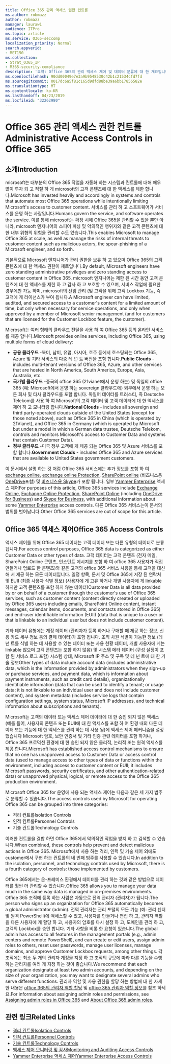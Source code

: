 ```yaml
---
title: Office 365 관리 액세스 권한 컨트롤
ms.author: robmazz
author: robmazz
manager: laurawi
audience: ITPro
ms.topic: article
ms.service: O365-seccomp
localization_priority: Normal
search.appverid:
- MET150
ms.collection:
- Strat_O365_IP
- M365-security-compliance
description: '요약: Office 365의 관리 액세스 제어 및 데이터 분류에 대 한 개요입니다.'
ms.openlocfilehash: 90dd00049e7e3a9b9548530c42b1c21534cfd7fd
ms.sourcegitcommit: 0017dc6a5f81c165d9dfd88be39a6bb17856582e
ms.translationtype: MT
ms.contentlocale: ko-KR
ms.lasthandoff: 04/23/2019
ms.locfileid: "32262980"
---
```

# <a name="administrative-access-controls-in-office-365"></a><span data-ttu-id="cd02d-103">Office 365 관리 액세스 권한 컨트롤</span><span class="sxs-lookup"><span data-stu-id="cd02d-103">Administrative Access Controls in Office 365</span></span> 

## <a name="introduction"></a><span data-ttu-id="cd02d-104">소개</span><span class="sxs-lookup"><span data-stu-id="cd02d-104">Introduction</span></span>
<span data-ttu-id="cd02d-105">microsoft는 대부분의 Office 365 작업을 자동화 하는 시스템과 컨트롤에 대해 매우 많이 투자 되 고 적절 하 게 microsoft의 고객 콘텐츠에 대 한 액세스를 제한 합니다.</span><span class="sxs-lookup"><span data-stu-id="cd02d-105">Microsoft has invested heavily and accordingly in systems and controls that automate most Office 365 operations while intentionally limiting Microsoft's access to customer content.</span></span> <span data-ttu-id="cd02d-106">서비스를 관리 하 고 소프트웨어가 서비스를 운영 하는 사람입니다.</span><span class="sxs-lookup"><span data-stu-id="cd02d-106">Humans govern the service, and software operates the service.</span></span> <span data-ttu-id="cd02d-107">이를 통해 microsoft는 확장 시에 Office 365을 관리할 수 있을 뿐만 아니라, microsoft 엔지니어의 스피어 피싱 및 악의적인 행위자와 같은 고객 콘텐츠에 대 한 내부 위협의 위험을 관리할 수도 있습니다.</span><span class="sxs-lookup"><span data-stu-id="cd02d-107">This enables Microsoft to manage Office 365 at scale, as well as manage the risks of internal threats to customer content such as malicious actors, the spear-phishing of a Microsoft engineer, and so forth.</span></span>

<span data-ttu-id="cd02d-108">기본적으로 Microsoft 엔지니어가 관리 권한을 보유 하 고 있으며 Office 365의 고객 콘텐츠에 대 한 액세스 권한이 제로입니다.</span><span class="sxs-lookup"><span data-stu-id="cd02d-108">By default, Microsoft engineers have zero standing administrative privileges and zero standing access to customer content in Office 365.</span></span> <span data-ttu-id="cd02d-109">microsoft 엔지니어는 제한 된 시간 동안 고객 콘텐츠에 대 한 액세스를 제한 하 고 감사 하 고 보호할 수 있으며, 서비스 작업에 필요한 경우에만 가능 하며, microsoft의 선임 관리 (및 고객을 위해 고객 Lockbox 기능, 즉 고객에 게 라이선스가 부여 됩니다.</span><span class="sxs-lookup"><span data-stu-id="cd02d-109">A Microsoft engineer can have limited, audited, and secured access to a customer's content for a limited amount of time, but only when necessary for service operations, and only when approved by a member of Microsoft senior management (and for customers that are licensed for the Customer Lockbox feature, the customer).</span></span>

<span data-ttu-id="cd02d-110">Microsoft는 여러 형태의 클라우드 전달을 사용 하 여 Office 365 등의 온라인 서비스를 제공 합니다.</span><span class="sxs-lookup"><span data-stu-id="cd02d-110">Microsoft provides online services, including Office 365, using multiple forms of cloud delivery:</span></span>

- <span data-ttu-id="cd02d-111">**공용 클라우드** -북미, 남미, 유럽, 아시아, 호주 등에서 호스팅되는 Office 365, Azure 및 기타 서비스의 다중 테 넌 트 버전을 포함 합니다.</span><span class="sxs-lookup"><span data-stu-id="cd02d-111">**Public Clouds** - includes multi-tenant versions of Office 365, Azure, and other services that are hosted in North America, South America, Europe, Asia, Australia, etc.</span></span>
- <span data-ttu-id="cd02d-112">**국가별 클라우드** -중국의 office 365 (21vianet에서 운영 하는) 및 독일의 office 365 (예: Microsoft에서 운영 하는 sovereign 클라우드에) 외부에서 운영 하는 모든 회사 및 타사 클라우드를 포함 합니다. 독일어 데이터를 트러스티, 즉 Deutsche Telekom를 사용 하 여 Microsoft의 고객 데이터 및 고객 데이터에 대 한 액세스를 제어 하 고 모니터링 합니다.</span><span class="sxs-lookup"><span data-stu-id="cd02d-112">**National Clouds** - includes all sovereign and third party-operated clouds outside of the United States (except for those noted above), such as Office 365 in China (which is operated by 21Vianet), and Office 365 in Germany (which is operated by Microsoft but under a model in which a German data trustee, Deutsche Telekom, controls and monitors Microsoft's access to Customer Data and systems that contain Customer Data).</span></span>
- <span data-ttu-id="cd02d-113">**정부 클라우드** -미국 정부 고객에 게 제공 되는 Office 365 및 Azure 서비스를 포함 합니다.</span><span class="sxs-lookup"><span data-stu-id="cd02d-113">**Government Clouds** - includes Office 365 and Azure services that are available to United States government customers.</span></span>

<span data-ttu-id="cd02d-114">이 문서에서 설명 하는 것 처럼 Office 365 서비스에는 추가 정보를 포함 하 여 [exchange online](https://docs.microsoft.com/Exchange/exchange-online), [exchange online Protection](https://docs.microsoft.com/Office365/SecurityCompliance/eop/exchange-online-protection-overview), [SharePoint online](https://docs.microsoft.com/sharepoint/sharepoint-online) (비즈니스용 [OneDrive](https://docs.microsoft.com/OneDrive/onedrive)포함) 및 [비즈니스용 Skype](https://docs.microsoft.com/SkypeForBusiness/skype-for-business-online)가 포함 됩니다. 일부 [Yammer Enterprise](https://support.office.com/article/yammer-–-admin-help-e1464355-1f97-49ac-b2aa-dd320b179dbe?ui=en-US&rs=en-US&ad=US) 액세스 제어</span><span class="sxs-lookup"><span data-stu-id="cd02d-114">For purposes of this article, Office 365 services include [Exchange Online](https://docs.microsoft.com/Exchange/exchange-online), [Exchange Online Protection](https://docs.microsoft.com/Office365/SecurityCompliance/eop/exchange-online-protection-overview), [SharePoint Online](https://docs.microsoft.com/sharepoint/sharepoint-online) (including [OneDrive for Business](https://docs.microsoft.com/OneDrive/onedrive)) and [Skype for Business](https://docs.microsoft.com/SkypeForBusiness/skype-for-business-online), with additional information about some [Yammer Enterprise](https://support.office.com/article/yammer-–-admin-help-e1464355-1f97-49ac-b2aa-dd320b179dbe?ui=en-US&rs=en-US&ad=US) access controls.</span></span> <span data-ttu-id="cd02d-115">다른 Office 365 서비스는이 문서의 범위를 벗어납니다.</span><span class="sxs-lookup"><span data-stu-id="cd02d-115">Other Office 365 services are out of scope for this article.</span></span>

## <a name="office-365-access-controls"></a><span data-ttu-id="cd02d-116">Office 365 액세스 제어</span><span class="sxs-lookup"><span data-stu-id="cd02d-116">Office 365 Access Controls</span></span>
<span data-ttu-id="cd02d-117">액세스 제어를 위해 Office 365 데이터는 고객 데이터 또는 다른 유형의 데이터로 분류 됩니다.</span><span class="sxs-lookup"><span data-stu-id="cd02d-117">For access control purposes, Office 365 data is categorized as either Customer Data or other types of data.</span></span> <span data-ttu-id="cd02d-118">고객 데이터는 고객 콘텐츠 (전자 메일, SharePoint Online 콘텐츠, 인스턴트 메시지를 포함 하 여 office 365 사용자가 직접 만들거나 업로드 한 콘텐츠)와 같은 고객의 office 365 서비스 사용을 통해 고객을 대신해 서 제공 하는 모든 데이터입니다. 일정 항목, 문서 및 Office 365에 저장 된 연락처 및 EUII (최종 사용자 식별 정보) (사용자에 게 고유 하거나 개별 사용자에 게 linkable 하지만 고객 콘텐츠를 포함 하지 않는 데이터)</span><span class="sxs-lookup"><span data-stu-id="cd02d-118">Customer Data is all data provided by or on behalf of a customer through the customer's use of Office 365 services, such as customer content (content directly created or uploaded by Office 365 users including emails, SharePoint Online content, instant messages, calendar items, documents, and contacts stored in Office 365) and end-user identifiable information (EUII) (data that is unique to a user or that is linkable to an individual user but does not include customer content).</span></span> 

<span data-ttu-id="cd02d-119">기타 데이터 유형에는 계정 데이터 (관리자가 등록 하거나 구매할 때 제공 하는 정보, 신용 카드 세부 정보 등의 결제 데이터)가 포함 됩니다. 조직 차원 식별이 가능한 정보 (테 넌 트를 식별 하는 데 사용할 수 있는 데이터 또는 사용 현황 데이터, 개별 사용자에 게는 linkable 않으며 고객 콘텐츠는 포함 하지 않음) 및 시스템 메타 데이터 (구성 설정이 포함 된 서비스 로그 포함) 시스템 상태, Microsoft IP 주소 및 구독 및 테 넌 트에 대 한 기술 정보</span><span class="sxs-lookup"><span data-stu-id="cd02d-119">Other types of data include account data (includes administrative data, which is the information provided by administrators when they sign-up or purchase services, and payment data, which is information about payment instruments, such as credit card details), organizationally identifiable information (data that can be used to identify a tenant; or usage data; it is not linkable to an individual user and does not include customer content), and system metadata (includes service logs that contain configuration settings, system status, Microsoft IP addresses, and technical information about subscriptions and tenants).</span></span>

<span data-ttu-id="cd02d-120">Microsoft는 고객의 데이터 또는 액세스 제어 데이터에 대 한 승인 되지 않은 액세스 (예를 들어, 사용자의 콘텐츠 또는 EUII에 대 한 액세스를 포함 하 여 환경 내의 다른 데이터 또는 기능에 대 한 액세스를 관리 하는 데 사용 됨)에 액세스 제어 메커니즘을 설정 했습니다 Microsoft 암호, 보안 인증서 및 기타 인증 관련 데이터를 포함 하거나, Office 365 프로덕션 환경에 대 한 승인 되지 않은 물리적, 논리적 또는 원격 액세스를 제공 합니다.</span><span class="sxs-lookup"><span data-stu-id="cd02d-120">Microsoft has established access control mechanisms to ensure that no one has unapproved access to Customer Data or access control data (used to manage access to other types of data or functions within the environment, including access to customer content or EUII; it includes Microsoft passwords, security certificates, and other authentication-related data) or unapproved physical, logical, or remote access to the Office 365 production environment.</span></span>

<span data-ttu-id="cd02d-121">Microsoft Office 365 for 운영에 사용 되는 액세스 제어는 다음과 같은 세 가지 범주로 분류할 수 있습니다.</span><span class="sxs-lookup"><span data-stu-id="cd02d-121">The access controls used by Microsoft for operating Office 365 can be grouped into three categories:</span></span>
- <span data-ttu-id="cd02d-122">격리 컨트롤</span><span class="sxs-lookup"><span data-stu-id="cd02d-122">Isolation Controls</span></span>
- <span data-ttu-id="cd02d-123">인적 컨트롤</span><span class="sxs-lookup"><span data-stu-id="cd02d-123">Personnel Controls</span></span>
- <span data-ttu-id="cd02d-124">기술 컨트롤</span><span class="sxs-lookup"><span data-stu-id="cd02d-124">Technology Controls</span></span>

<span data-ttu-id="cd02d-125">이러한 컨트롤을 결합 하면 Office 365에서 악의적인 작업을 방지 하 고 검색할 수 있습니다.</span><span class="sxs-lookup"><span data-stu-id="cd02d-125">When combined, these controls help prevent and detect malicious actions in Office 365.</span></span> <span data-ttu-id="cd02d-126">Microsoft에서 사용 하는 격리, 인력 및 기술 제어 외에도 customer에서 구현 하는 컨트롤의 네 번째 범주를 사용할 수 있습니다.</span><span class="sxs-lookup"><span data-stu-id="cd02d-126">In addition to the isolation, personnel, and technology controls used by Microsoft, there is a fourth category of controls: those implemented by customers.</span></span>

<span data-ttu-id="cd02d-127">Office 365에서는 온-프레미스 환경에서 데이터를 관리 하는 것과 같은 방법으로 데이터를 훨씬 더 관리할 수 있습니다.</span><span class="sxs-lookup"><span data-stu-id="cd02d-127">Office 365 allows you to manage your data much in the same way data is managed in on-premises environments.</span></span> <span data-ttu-id="cd02d-128">Office 365 조직에 등록 하는 사람은 자동으로 전역 관리자 (관리자)가 됩니다.</span><span class="sxs-lookup"><span data-stu-id="cd02d-128">The person who signs up an organization for Office 365 automatically becomes a global administrator (admin).</span></span> <span data-ttu-id="cd02d-129">전역 관리자는 관리 포털의 모든 기능 (예: 관리 센터 및 원격 PowerShell)에 액세스할 수 있고, 사용자를 만들거나 편집 하 고, 관리자 역할을 다른 사용자에 게 할당 하 고, 사용자의 암호를 다시 설정 하 고, 도메인을 관리 하 고, 고객의 Lockbox를 승인 합니다. 기타 사항을 비롯 한 요청이 있습니다.</span><span class="sxs-lookup"><span data-stu-id="cd02d-129">The global admin has access to all features in the management portals (e.g., admin centers and remote PowerShell), and can create or edit users, assign admin roles to others, reset user passwords, manage user licenses, manage domains, and approve Customer Lockbox requests, among other things.</span></span> <span data-ttu-id="cd02d-130">각 조직에는 최소 두 개의 관리자 계정을 지정 하 고 조직의 규모에 따라 다른 기능을 수행 하는 관리자를 여러 개 지정 하는 것이 좋습니다.</span><span class="sxs-lookup"><span data-stu-id="cd02d-130">We recommend that each organization designate at least two admin accounts, and depending on the size of your organization, you may want to designate several admins who serve different functions.</span></span> <span data-ttu-id="cd02d-131">관리자 역할 및 사용 권한을 할당 하는 방법에 대 한 자세한 내용은 [office 365의 관리자 역할 할당](https://support.office.com/article/Assigning-admin-roles-in-Office-365-eac4d046-1afd-4f1a-85fc-8219c79e1504) 및 [office 365 관리자 역할 정보](https://support.office.com/article/Permissions-in-Office-365-DA585EEA-F576-4F55-A1E0-87090B6AAA9D)를 참조 하세요.</span><span class="sxs-lookup"><span data-stu-id="cd02d-131">For information about assigning admin roles and permissions, see [Assigning admin roles in Office 365](https://support.office.com/article/Assigning-admin-roles-in-Office-365-eac4d046-1afd-4f1a-85fc-8219c79e1504) and [About Office 365 admin roles](https://support.office.com/article/Permissions-in-Office-365-DA585EEA-F576-4F55-A1E0-87090B6AAA9D).</span></span>


## <a name="related-links"></a><span data-ttu-id="cd02d-132">관련 링크</span><span class="sxs-lookup"><span data-stu-id="cd02d-132">Related Links</span></span>

- [<span data-ttu-id="cd02d-133">격리 컨트롤</span><span class="sxs-lookup"><span data-stu-id="cd02d-133">Isolation Controls</span></span>](office-365-isolation-controls.md)
- [<span data-ttu-id="cd02d-134">인적 컨트롤</span><span class="sxs-lookup"><span data-stu-id="cd02d-134">Personnel Controls</span></span>](office-365-personnel-controls.md)
- [<span data-ttu-id="cd02d-135">기술 컨트롤</span><span class="sxs-lookup"><span data-stu-id="cd02d-135">Technology Controls</span></span>](office-365-technology-controls.md)
- [<span data-ttu-id="cd02d-136">액세스 제어 모니터링 및 감사</span><span class="sxs-lookup"><span data-stu-id="cd02d-136">Monitoring and Auditing Access Controls</span></span>](office-365-monitoring-and-auditing-access-controls.md)
- [<span data-ttu-id="cd02d-137">Yammer Enterprise 액세스 제어</span><span class="sxs-lookup"><span data-stu-id="cd02d-137">Yammer Enterprise Access Controls</span></span>](office-365-yammer-enterprise-access-controls.md)
